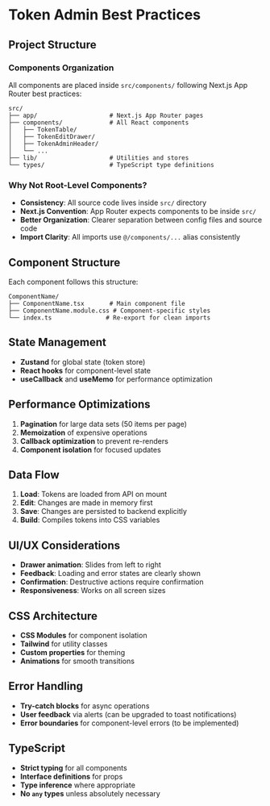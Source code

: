 # Token Admin Best Practices

## Project Structure

### Components Organization
All components are placed inside `src/components/` following Next.js App Router best practices:

```
src/
├── app/                    # Next.js App Router pages
├── components/             # All React components
│   ├── TokenTable/
│   ├── TokenEditDrawer/
│   ├── TokenAdminHeader/
│   └── ...
├── lib/                    # Utilities and stores
└── types/                  # TypeScript type definitions
```

### Why Not Root-Level Components?
- **Consistency**: All source code lives inside `src/` directory
- **Next.js Convention**: App Router expects components to be inside `src/`
- **Better Organization**: Clearer separation between config files and source code
- **Import Clarity**: All imports use `@/components/...` alias consistently

## Component Structure

Each component follows this structure:
```
ComponentName/
├── ComponentName.tsx       # Main component file
├── ComponentName.module.css # Component-specific styles
└── index.ts               # Re-export for clean imports
```

## State Management
- **Zustand** for global state (token store)
- **React hooks** for component-level state
- **useCallback** and **useMemo** for performance optimization

## Performance Optimizations
1. **Pagination** for large data sets (50 items per page)
2. **Memoization** of expensive operations
3. **Callback optimization** to prevent re-renders
4. **Component isolation** for focused updates

## Data Flow
1. **Load**: Tokens are loaded from API on mount
2. **Edit**: Changes are made in memory first
3. **Save**: Changes are persisted to backend explicitly
4. **Build**: Compiles tokens into CSS variables

## UI/UX Considerations
- **Drawer animation**: Slides from left to right
- **Feedback**: Loading and error states are clearly shown
- **Confirmation**: Destructive actions require confirmation
- **Responsiveness**: Works on all screen sizes

## CSS Architecture
- **CSS Modules** for component isolation
- **Tailwind** for utility classes
- **Custom properties** for theming
- **Animations** for smooth transitions

## Error Handling
- **Try-catch blocks** for async operations
- **User feedback** via alerts (can be upgraded to toast notifications)
- **Error boundaries** for component-level errors (to be implemented)

## TypeScript
- **Strict typing** for all components
- **Interface definitions** for props
- **Type inference** where appropriate
- **No `any` types** unless absolutely necessary
